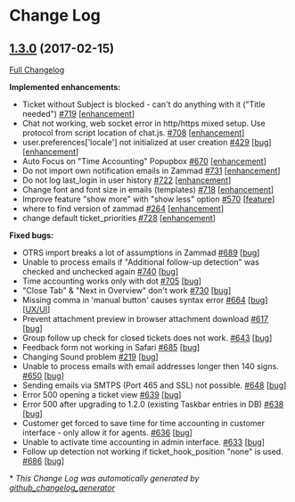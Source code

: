 # Change Log

## [1.3.0](https://github.com/zammad/zammad/tree/1.3.0) (2017-02-15)
[Full Changelog](https://github.com/zammad/zammad/compare/1.2.0...1.3.0)

**Implemented enhancements:**

- Ticket without Subject is blocked - can't do anything with it \("Title needed"\) [\#719](https://github.com/zammad/zammad/issues/719) [[enhancement](https://github.com/zammad/zammad/labels/enhancement)]
- Chat not working, web socket error in http/https mixed setup. Use protocol from script location of chat.js. [\#708](https://github.com/zammad/zammad/issues/708) [[enhancement](https://github.com/zammad/zammad/labels/enhancement)]
- user.preferences\['locale'\] not initialized at user creation [\#429](https://github.com/zammad/zammad/issues/429) [[bug](https://github.com/zammad/zammad/labels/bug)] [[enhancement](https://github.com/zammad/zammad/labels/enhancement)]
- Auto Focus on "Time Accounting" Popupbox [\#670](https://github.com/zammad/zammad/issues/670) [[enhancement](https://github.com/zammad/zammad/labels/enhancement)]
- Do not import own notification emails in Zammad [\#731](https://github.com/zammad/zammad/issues/731) [[enhancement](https://github.com/zammad/zammad/labels/enhancement)]
- Do not log last\_login in user history [\#722](https://github.com/zammad/zammad/issues/722) [[enhancement](https://github.com/zammad/zammad/labels/enhancement)]
- Change font and font size in emails \(templates\) [\#718](https://github.com/zammad/zammad/issues/718) [[enhancement](https://github.com/zammad/zammad/labels/enhancement)]
- Improve feature "show more" with "show less" option [\#570](https://github.com/zammad/zammad/issues/570) [[feature](https://github.com/zammad/zammad/labels/feature)]
- where to find version of zammad [\#264](https://github.com/zammad/zammad/issues/264) [[enhancement](https://github.com/zammad/zammad/labels/enhancement)]
- change default ticket\_priorities [\#728](https://github.com/zammad/zammad/issues/728) [[enhancement](https://github.com/zammad/zammad/labels/enhancement)]

**Fixed bugs:**

- OTRS import breaks a lot of assumptions in Zammad [\#689](https://github.com/zammad/zammad/issues/689) [[bug](https://github.com/zammad/zammad/labels/bug)]
- Unable to process emails if "Additional follow-up detection" was checked and unchecked again [\#740](https://github.com/zammad/zammad/issues/740) [[bug](https://github.com/zammad/zammad/labels/bug)]
- Time accounting works only with dot [\#705](https://github.com/zammad/zammad/issues/705) [[bug](https://github.com/zammad/zammad/labels/bug)]
- "Close Tab" & "Next in Overview" don't work [\#730](https://github.com/zammad/zammad/issues/730) [[bug](https://github.com/zammad/zammad/labels/bug)]
- Missing comma in 'manual button' causes syntax error [\#664](https://github.com/zammad/zammad/issues/664) [[bug](https://github.com/zammad/zammad/labels/bug)] [[UX/UI](https://github.com/zammad/zammad/labels/UX/UI)]
- Prevent attachment preview in browser attachment download [\#617](https://github.com/zammad/zammad/issues/617) [[bug](https://github.com/zammad/zammad/labels/bug)]
- Group follow up check for closed tickets does not work. [\#643](https://github.com/zammad/zammad/issues/643) [[bug](https://github.com/zammad/zammad/labels/bug)]
- Feedback form not working in Safari [\#685](https://github.com/zammad/zammad/issues/685) [[bug](https://github.com/zammad/zammad/labels/bug)]
- Changing Sound problem [\#219](https://github.com/zammad/zammad/issues/219) [[bug](https://github.com/zammad/zammad/labels/bug)]
- Unable to process emails with email addresses longer then 140 signs. [\#650](https://github.com/zammad/zammad/issues/650) [[bug](https://github.com/zammad/zammad/labels/bug)]
- Sending emails via SMTPS \(Port 465 and SSL\) not possible. [\#648](https://github.com/zammad/zammad/issues/648) [[bug](https://github.com/zammad/zammad/labels/bug)]
- Error 500 opening a ticket view [\#639](https://github.com/zammad/zammad/issues/639) [[bug](https://github.com/zammad/zammad/labels/bug)]
- Error 500 after upgrading to 1.2.0 \(existing Taskbar entries in DB\) [\#638](https://github.com/zammad/zammad/issues/638) [[bug](https://github.com/zammad/zammad/labels/bug)]
- Customer get forced to save time for time accounting in customer interface - only allow it for agents. [\#636](https://github.com/zammad/zammad/issues/636) [[bug](https://github.com/zammad/zammad/labels/bug)]
- Unable to activate time accounting in admin interface. [\#633](https://github.com/zammad/zammad/issues/633) [[bug](https://github.com/zammad/zammad/labels/bug)]
- Follow up detection not working if ticket\_hook\_position "none" is used. [\#686](https://github.com/zammad/zammad/issues/686) [[bug](https://github.com/zammad/zammad/labels/bug)]

\* *This Change Log was automatically generated by [github_changelog_generator](https://github.com/skywinder/Github-Changelog-Generator)*